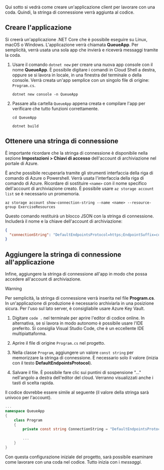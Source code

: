 Qui sotto si vedrà come creare un'applicazione client per lavorare con una coda. Quindi, la stringa di connessione verrà aggiunta al codice.

## <a name="create-the-application"></a>Creare l'applicazione

Si creerà un'applicazione .NET Core che è possibile eseguire su Linux, macOS o Windows. L'applicazione verrà chiamata **QueueApp**. Per semplicità, verrà usata una sola app che invierà e riceverà messaggi tramite la coda.

1. Usare il comando `dotnet new` per creare una nuova app console con il nome **QueueApp**. È possibile digitare i comandi in Cloud Shell a destra, oppure se si lavora in locale, in una finestra del terminale o della console. Verrà creata un'app semplice con un singolo file di origine: `Program.cs`.

    ```azurecli
    dotnet new console -n QueueApp
    ```

2. Passare alla cartella `QueueApp` appena creata e compilare l'app per verificare che tutto funzioni correttamente.

    ```azurecli
    cd QueueApp
    ```

    ```azurecli
    dotnet build
    ```

## <a name="get-your-connection-string"></a>Ottenere una stringa di connessione

È importante ricordare che la stringa di connessione è disponibile nella sezione **Impostazioni > Chiavi di accesso** dell'account di archiviazione nel portale di Azure.

È anche possibile recuperarla tramite gli strumenti interfaccia della riga di comando di Azure o Powershell. Verrà usata l'interfaccia della riga di comando di Azure. Ricordare di sostituire `<name>` con il nome specifico dell'account di archiviazione creato. È possibile usare `az storage account list` se è necessario un promemoria.

```azurecli
az storage account show-connection-string --name <name> --resource-group ExerciseResources
```

Questo comando restituirà un blocco JSON con la stringa di connessione. Includerà il nome e la chiave dell'account di archiviazione:

```json
{
  "connectionString": "DefaultEndpointsProtocol=https;EndpointSuffix=core.windows.net;AccountName=<name>;AccountKey=vyw6aKz2PtSAgQ4ljJQgJFgxbCETdXt39ZyYQ5fLqoBJj/gT+43TbrhoVco7Rqj/AAJVlvFORRfnYqGHiX9QcQ=="
}
```

## <a name="add-the-connection-string-to-the-application"></a>Aggiungere la stringa di connessione all'applicazione

Infine, aggiungere la stringa di connessione all'app in modo che possa accedere all'account di archiviazione.

> [!WARNING]
> Per semplicità, la stringa di connessione verrà inserita nel file **Program.cs**. In un'applicazione di produzione è necessario archiviarla in una posizione sicura. Per l'uso sul lato server, è consigliabile usare Azure Key Vault.

1. Digitare `code .` nel terminale per aprire l'editor di codice online. In alternativa, se si lavora in modo autonomo è possibile usare l'IDE preferito. Si consiglia Visual Studio Code, che è un eccellente IDE multipiattaforma.

2. Aprire il file di origine `Program.cs` nel progetto.

3. Nella classe `Program`, aggiungere un valore `const string` per memorizzare la stringa di connessione. È necessario solo il valore (inizia con il testo **DefaultEndpointsProtocol**).

4. Salvare il file. È possibile fare clic sui puntini di sospensione "..." nell'angolo a destra dell'editor del cloud. Verranno visualizzati anche i tasti di scelta rapida.

Il codice dovrebbe essere simile al seguente (il valore della stringa sarà univoco per l'account).

```csharp
...
namespace QueueApp
{
    class Program
    {
        private const string ConnectionString = "DefaultEndpointsProtocol=https; ...";
        
        ...
    }
}
```

Con questa configurazione iniziale del progetto, sarà possibile esaminare come lavorare con una coda nel codice. Tutto inizia con i _messaggi_.